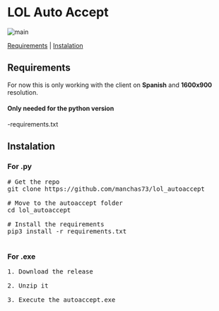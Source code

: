 # LOL Auto Accept


![main](https://github.com/manchas73/lol_autoaccept/assets/46001842/a3c08759-0bb0-46f0-98b4-7bc35d5792dc)





<a href="#requirements">Requirements</a>
<a>  |  </a>
<a href="#instalation">Instalation</a>









<h2>Requirements</h2>
For now this is only working with the client on <strong>Spanish</strong> and <strong>1600x900</strong> resolution.

<h4>Only needed for the python version</h4>
-requirements.txt




<h2>Instalation</h2>

<h3>For .py</h3>

<pre>
# Get the repo
git clone https://github.com/manchas73/lol_autoaccept

# Move to the autoaccept folder
cd lol_autoaccept

# Install the requirements
pip3 install -r requirements.txt

</pre>

<h3>For .exe</h3>

<pre>
1. Download the release

2. Unzip it

3. Execute the autoaccept.exe</pre>
